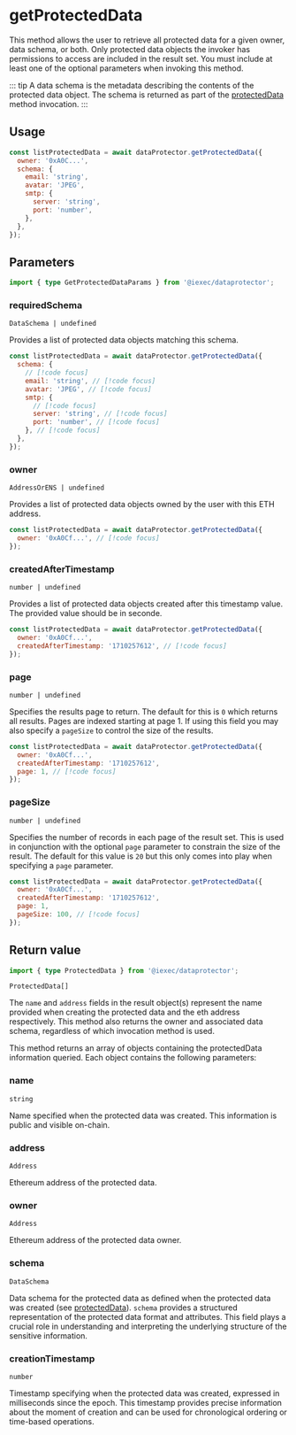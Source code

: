 # getProtectedData

This method allows the user to retrieve all protected data for a given owner, data schema, or both. Only protected data objects the invoker has permissions to access are included in the result set. You must include at least one of the optional parameters when invoking this method.

::: tip
A data schema is the metadata describing the contents of the protected data object. The schema is returned as part of the [protectedData](protectData.md) method invocation.
:::

## Usage

```js
const listProtectedData = await dataProtector.getProtectedData({
  owner: '0xA0C...',
  schema: {
    email: 'string',
    avatar: 'JPEG',
    smtp: {
      server: 'string',
      port: 'number',
    },
  },
});
```

## Parameters

```ts
import { type GetProtectedDataParams } from '@iexec/dataprotector';
```

### requiredSchema

`DataSchema | undefined`

Provides a list of protected data objects matching this schema.

```js
const listProtectedData = await dataProtector.getProtectedData({
  schema: {
    // [!code focus]
    email: 'string', // [!code focus]
    avatar: 'JPEG', // [!code focus]
    smtp: {
      // [!code focus]
      server: 'string', // [!code focus]
      port: 'number', // [!code focus]
    }, // [!code focus]
  },
});
```

### owner

`AddressOrENS | undefined`

Provides a list of protected data objects owned by the user with this ETH address.

```js
const listProtectedData = await dataProtector.getProtectedData({
  owner: '0xA0Cf...', // [!code focus]
});
```

### createdAfterTimestamp

`number | undefined`

Provides a list of protected data objects created after this timestamp value. The provided value should be in seconde.

```js
const listProtectedData = await dataProtector.getProtectedData({
  owner: '0xA0Cf...',
  createdAfterTimestamp: '1710257612', // [!code focus]
});
```

### page

`number | undefined`

Specifies the results page to return. The default for this is `0` which returns all results. Pages are indexed starting at page 1. If using this field you may also specify a `pageSize` to control the size of the results.

```js
const listProtectedData = await dataProtector.getProtectedData({
  owner: '0xA0Cf...',
  createdAfterTimestamp: '1710257612',
  page: 1, // [!code focus]
});
```

### pageSize

`number | undefined`

Specifies the number of records in each page of the result set. This is used in conjunction with the optional `page` parameter to constrain the size of the result. The default for this value is `20` but this only comes into play when specifying a `page` parameter.

```js
const listProtectedData = await dataProtector.getProtectedData({
  owner: '0xA0Cf...',
  createdAfterTimestamp: '1710257612',
  page: 1,
  pageSize: 100, // [!code focus]
});
```

## Return value

```ts
import { type ProtectedData } from '@iexec/dataprotector';
```

`ProtectedData[]`

The `name` and `address` fields in the result object(s) represent the name provided when creating the protected data and the eth address respectively. This method also returns the owner and associated data schema, regardless of which invocation method is used.

This method returns an array of objects containing the protectedData information queried. Each object contains the following parameters:

### name

`string`

Name specified when the protected data was created. This information is public and visible on-chain.

### address

`Address`

Ethereum address of the protected data.

### owner

`Address`

Ethereum address of the protected data owner.

### schema

`DataSchema`

Data schema for the protected data as defined when the protected data was created (see [protectedData](protectData.md)). `schema` provides a structured representation of the protected data format and attributes. This field plays a crucial role in understanding and interpreting the underlying structure of the sensitive information.

### creationTimestamp

`number`

Timestamp specifying when the protected data was created, expressed in milliseconds since the epoch. This timestamp provides precise information about the moment of creation and can be used for chronological ordering or time-based operations.
